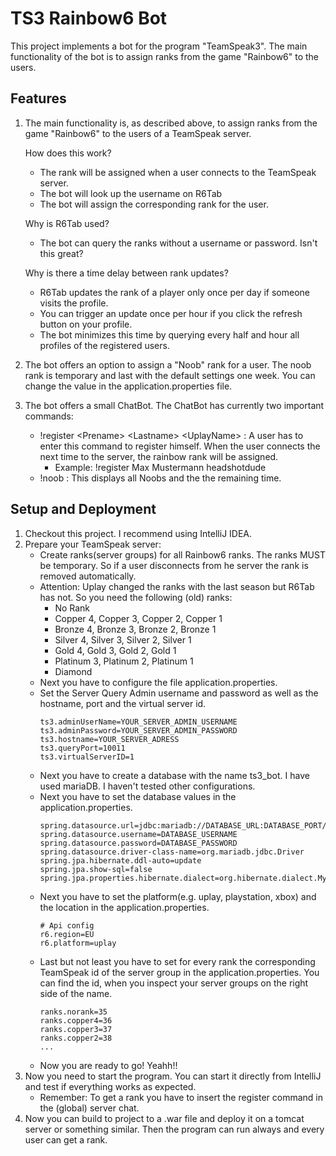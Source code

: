 # TS3 Rainbow6 Bot
This project implements a bot for the program "TeamSpeak3". The main functionality of the bot 
is to assign ranks from the game "Rainbow6" to the users.

## Features
1. The main functionality is, as described above, to assign ranks from the game "Rainbow6" to the users
of a TeamSpeak server. 
    
    How does this work?
    * The rank will be assigned when a user connects to the TeamSpeak server.
    * The bot will look up the username on R6Tab
    * The bot will assign the corresponding rank for the user.
    
    Why is R6Tab used?
    * The bot can query the ranks without a username or password. Isn't this great?
    
    Why is there a time delay between rank updates?
    * R6Tab updates the rank of a player only once per day if someone visits the profile.
    * You can trigger an update once per hour if you click the refresh button on your profile.
    * The bot minimizes this time by querying every half and hour all profiles of the registered users.
    
2. The bot offers an option to assign a "Noob" rank for a user. The noob rank is temporary and last
with the default settings one week. You can change the value in the application.properties file.

3. The bot offers a small ChatBot. The ChatBot has currently two important commands:
    * !register \<Prename> \<Lastname> \<UplayName> : A user has to enter this command to register himself.
    When the user connects the next time to the server, the rainbow rank will be assigned.
        * Example: !register Max Mustermann headshotdude
    *  !noob : This displays all Noobs and the the remaining time.
    

## Setup and Deployment
1. Checkout this project. I recommend using IntelliJ IDEA. 
2. Prepare your TeamSpeak server:
    * Create ranks(server groups) for all Rainbow6 ranks. The ranks MUST be temporary. So if a user disconnects from he server
    the rank is removed automatically. 
    * Attention: Uplay changed the ranks with the last season but R6Tab has not. So you need the following (old) ranks:
        * No Rank
        * Copper 4, Copper 3, Copper 2, Copper 1
        * Bronze 4, Bronze 3, Bronze 2, Bronze 1
        * Silver 4, Silver 3, Silver 2, Silver 1
        * Gold 4, Gold 3, Gold 2, Gold 1
        * Platinum 3, Platinum 2, Platinum 1
        * Diamond
    * Next you have to configure the file application.properties.
    * Set the Server Query Admin username and password as well as the hostname, port and the virtual server id.
        ```
        ts3.adminUserName=YOUR_SERVER_ADMIN_USERNAME
        ts3.adminPassword=YOUR_SERVER_ADMIN_PASSWORD
        ts3.hostname=YOUR_SERVER_ADRESS
        ts3.queryPort=10011
        ts3.virtualServerID=1
        ```
   * Next you have to create a database with the name ts3_bot. I have used mariaDB. I haven't tested other configurations.
   * Next you have to set the database values in the application.properties.
        ```
        spring.datasource.url=jdbc:mariadb://DATABASE_URL:DATABASE_PORT/ts3_bot
        spring.datasource.username=DATABASE_USERNAME
        spring.datasource.password=DATABASE_PASSWORD
        spring.datasource.driver-class-name=org.mariadb.jdbc.Driver
        spring.jpa.hibernate.ddl-auto=update
        spring.jpa.show-sql=false
        spring.jpa.properties.hibernate.dialect=org.hibernate.dialect.MySQL55Dialect
        ```   
   * Next you have to set the platform(e.g. uplay, playstation, xbox) and the location in the application.properties.
        ```
        # Api config
        r6.region=EU
        r6.platform=uplay          
        ```
   * Last but not least you have to set for every rank the corresponding TeamSpeak id of the server group in 
   the application.properties. You can find the id, when you inspect your server groups on the right side of the name.
        ```
        ranks.norank=35 
        ranks.copper4=36
        ranks.copper3=37
        ranks.copper2=38
        ...
        ```
   * Now you are ready to go! Yeahh!!
3. Now you need to start the program. You can start it directly from IntelliJ and test if everything works
as expected. 
   * Remember: To get a rank you have to insert the register command in the (global) server chat. 
4. Now you can build to project to a .war file and deploy it on a tomcat server or something similar.
Then the program can run always and every user can get a rank.
   
 
     
